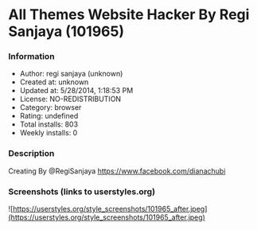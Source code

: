 # All Themes Website Hacker By Regi Sanjaya (101965)

### Information
- Author: regi sanjaya (unknown)
- Created at: unknown
- Updated at: 5/28/2014, 1:18:53 PM
- License: NO-REDISTRIBUTION
- Category: browser
- Rating: undefined
- Total installs: 803
- Weekly installs: 0


### Description
Creating By @RegiSanjaya
https://www.facebook.com/dianachubi


### Screenshots (links to userstyles.org)
![https://userstyles.org/style_screenshots/101965_after.jpeg](https://userstyles.org/style_screenshots/101965_after.jpeg)



